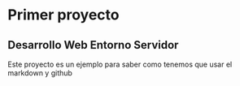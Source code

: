 # Primer proyecto
## Desarrollo Web Entorno Servidor
Este proyecto es un ejemplo para saber como tenemos que usar el markdown y github

